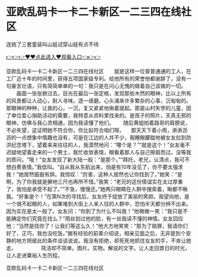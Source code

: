 # 亚欧乱码卡一卡二卡新区一二三四在线社区
连挑了三套童装叫山娃试穿山娃有点不待

<a href="https://github.com/zchuit/pxmid/issues/2">👉👉👉♥♥点此进入♥观看入口👈👉👉</a>

亚欧乱码卡一卡二卡新区一二三四在线社区　　就是这样一位普普通通的工人，在工厂近十年的时间里，获得五项国家级专利。给他所有的荣誉他都谢辞了，没有一句豪言壮语，只有简简单单的一句：我只是在问心无愧的做着自己该做的一切。
　　画面一张张掀过去，目光在最后一张定格，发现那些木然的眼神，比以上所有的风景都让人动心，耐人寻味。逐一琢磨，心头涌来许多繁杂的心事，沉甸甸的。那眼神的种种，让我的心，一沉，复又紧紧地揪着提起。那是山村失学的儿童，因了单位爱心捐助活动的需要，我特意从资料里找来的。是孩子的照片，天真无邪的眼神，仿佛与我心灵相通，因为我读懂了他们。　　
随后黄姐拍着路哥的肩膀说，不必失望，这证明她不符合你，你比拟符合咱们呀。
　那天天下着小雨，淅淅沥沥的一点想象中情趣也没有，可是在江边的人并不少，我睡眼朦胧地被女友拉到防洪纪念塔下，望着来来往往的人，我漠然地问：“哪个是？”“就是这个！”女友毫不迟疑地望着走来的一个男士，我忙收敛表情，眼看着那人与自己擦肩而过。没等我的质问，“哦！”女友发现了新大陆一般：“是那个。”“拜托，老兄，认清点，我可不想白费表情。”我低叫。“自从我从东航出来，怕是有10年没见了，你不要太强求我！”她居然振振有辞。我惊叹：“厉害，这种人居然也让你找到了。”她笑：“是啊，为了你我就是撅地三尺也再所不惜。”我笑：“老兄的这份情谊实在太过厚重了，我怕是承受不起了。”“不急，慢慢还。”她两只眼睛在人群中搜索着，瞅都不瞅我。“好象是个！”在第N次的寻找后，女友终于绽放了美丽的笑颜。我望向他，是一个很不起眼的人，如果堆到大街上人来人往的人群中，恐怕半天都分辨不出来。因为实在是太一般了。女友问：“你到了为什么不叫我！”他微微一笑：“我只是不能确定你们究竟在找么？”雨丝划过他的脸，有一丝我读不懂的神情。女友回应他：“当然是找你了！让我们等这么久！”他大方地笑笑：“那为了赔罪，我请你们好了，正巧，我也没吃饭。”据有经验的前辈介绍说，相亲见面之后，无非是到个安静的地方把彼此的条件谈谈说说。我没有拒绝，却死死地抓住女友的手，不肯让她走。　　　
　　简洁却不简单。图片。实物。解说的文字。让人走回昔日的时光，让人走进粟裕人生历程。

亚欧乱码卡一卡二卡新区一二三四在线社区
